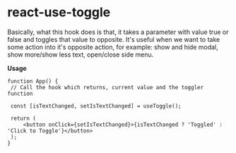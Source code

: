 # react-use-toggle

Basically, what this hook does is that, it takes a parameter with value true or false and toggles that value to opposite. It's useful when we want to take some action into it's opposite action, for example: show and hide modal, show more/show less text, open/close side menu.

**Usage**

```
function App() {
 // Call the hook which returns, current value and the toggler function

 const [isTextChanged, setIsTextChanged] = useToggle();

 return (
     <button onClick={setIsTextChanged}>{isTextChanged ? 'Toggled' : 'Click to Toggle'}</button>
 );
}
```
